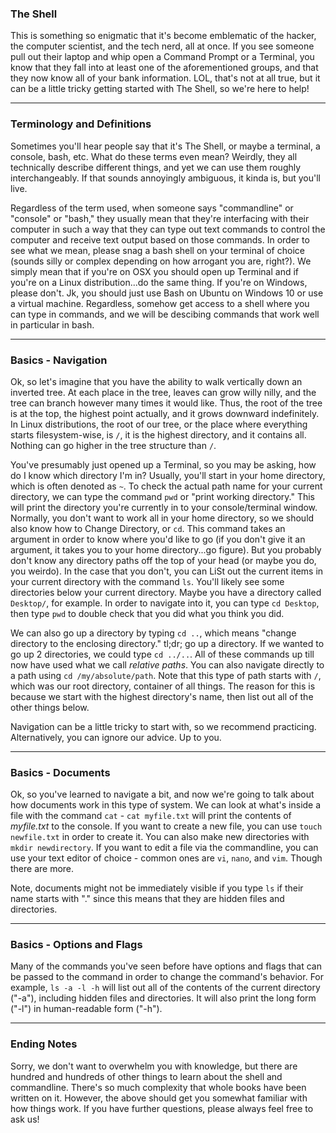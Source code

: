 ### The Shell

This is something so enigmatic that it's become emblematic of the hacker, the computer scientist, and the tech nerd, all at once. If you see someone pull out their laptop and whip open a Command Prompt or a Terminal, you know that they fall into at least one of the aforementioned groups, and that they now know all of your bank information. LOL, that's not at all true, but it can be a little tricky getting started with The Shell, so we're here to help!

-----

### Terminology and Definitions

Sometimes you'll hear people say that it's The Shell, or maybe a terminal, a console, bash, etc. What do these terms even mean? Weirdly, they all technically describe different things, and yet we can use them roughly interchangeably. If that sounds annoyingly ambiguous, it kinda is, but you'll live. 

Regardless of the term used, when someone says "commandline" or "console" or "bash," they usually mean that they're interfacing with their computer in such a way that they can type out text commands to control the computer and receive text output based on those commands. In order to see what we mean, please snag a bash shell on your terminal of choice (sounds silly or complex depending on how arrogant you are, right?). We simply mean that if you're on OSX you should open up Terminal and if you're on a Linux distribution...do the same thing. If you're on Windows, please don't. Jk, you should just use Bash on Ubuntu on Windows 10 or use a virtual machine. Regardless, somehow get access to a shell where you can type in commands, and we will be descibing commands that work well in particular in bash.

-----

### Basics - Navigation

Ok, so let's imagine that you have the ability to walk vertically down an inverted tree. At each place in the tree, leaves can grow willy nilly, and the tree can branch however many times it would like. Thus, the root of the tree is at the top, the highest point actually, and it grows downward indefinitely. In Linux distributions, the root of our tree, or the place where everything starts filesystem-wise, is ```/```, it is the highest directory, and it contains all. Nothing can go higher in the tree structure than ```/```.

You've presumably just opened up a Terminal, so you may be asking, how do I know which directory I'm in? Usually, you'll start in your home directory, which is often denoted as ```~```. To check the actual path name for your current directory, we can type the command ```pwd``` or "print working directory." This will print the directory you're currently in to your console/terminal window. Normally, you don't want to work all in your home directory, so we should also know how to Change Directory, or ```cd```. This command takes an argument in order to know where you'd like to go (if you don't give it an argument, it takes you to your home directory...go figure). But you probably don't know any directory paths off the top of your head (or maybe you do, you weirdo). In the case that you don't, you can LiSt out the current items in your current directory with the command ```ls```. You'll likely see some directories below your current directory. Maybe you have a directory called ```Desktop/```, for example. In order to navigate into it, you can type ```cd Desktop```, then type ```pwd``` to double check that you did what you think you did. 

We can also go up a directory by typing ```cd ..```, which means "change directory to the enclosing directory." tl;dr; go up a directory. If we wanted to go up 2 directories, we could type ```cd ../..```. All of these commands up till now have used what we call _relative paths_. You can also navigate directly to a path using ```cd /my/absolute/path```. Note that this type of path starts with ```/```, which was our root directory, container of all things. The reason for this is because we start with the highest directory's name, then list out all of the other things below. 

Navigation can be a little tricky to start with, so we recommend practicing. Alternatively, you can ignore our advice. Up to you.

-----

### Basics - Documents

Ok, so you've learned to navigate a bit, and now we're going to talk about how documents work in this type of system. We can look at what's inside a file with the command ```cat``` - ```cat myfile.txt``` will print the contents of _myfile.txt_ to the console. If you want to create a new file, you can use ```touch newfile.txt``` in order to create it. You can also make new directories with ```mkdir newdirectory```. If you want to edit a file via the commandline, you can use your text editor of choice - common ones are ```vi```, ```nano```, and ```vim```. Though there are more. 

Note, documents might not be immediately visible if you type ```ls``` if their name starts with "." since this means that they are hidden files and directories. 

-----

### Basics - Options and Flags

Many of the commands you've seen before have options and flags that can be passed to the command in order to change the command's behavior. For example, ```ls -a -l -h``` will list out all of the contents of the current directory ("-a"), including hidden files and directories. It will also print the long form ("-l") in human-readable form ("-h"). 

-----

### Ending Notes

Sorry, we don't want to overwhelm you with knowledge, but there are hundred and hundreds of other things to learn about the shell and commandline. There's so much complexity that whole books have been written on it. However, the above should get you somewhat familiar with how things work. If you have further questions, please always feel free to ask us!
